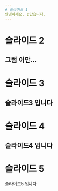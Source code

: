 ```yaml
---
# 슬라이드 1
안녕하세요, 반갑습니다.
---
```

# 슬라이드 2
그럼 이만...
---
# 슬라이드 3
슬라이드3 입니다
---
# 슬라이드 4
슬라이드4 입니다
---
# 슬라이드 5
슬라이드5 입니다
